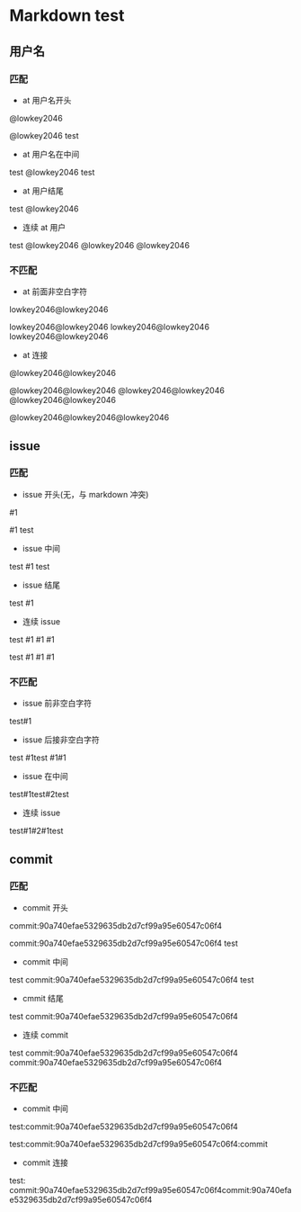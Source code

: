 # Markdown test

## 用户名

### 匹配

* at 用户名开头

@lowkey2046

@lowkey2046 test

* at 用户名在中间

test @lowkey2046 test

* at 用户结尾

test @lowkey2046

* 连续 at 用户

test @lowkey2046 @lowkey2046 @lowkey2046

### 不匹配

* at 前面非空白字符

lowkey2046@lowkey2046

lowkey2046@lowkey2046 lowkey2046@lowkey2046 lowkey2046@lowkey2046

* at 连接

@lowkey2046@lowkey2046

@lowkey2046@lowkey2046 @lowkey2046@lowkey2046 @lowkey2046@lowkey2046

@lowkey2046@lowkey2046@lowkey2046

## issue

### 匹配

* issue 开头(无，与 markdown 冲突)

#1

#1 test

* issue 中间

test #1 test

* issue 结尾

test #1

* 连续 issue

test #1 #1 #1

test #1 #1 #1

### 不匹配

* issue 前非空白字符

test#1

* issue 后接非空白字符

test #1test #1#1

* issue 在中间

test#1test#2test

* 连续 issue

test#1#2#1test

## commit

### 匹配

* commit 开头

commit:90a740efae5329635db2d7cf99a95e60547c06f4

commit:90a740efae5329635db2d7cf99a95e60547c06f4 test

* commit 中间

test commit:90a740efae5329635db2d7cf99a95e60547c06f4 test

* cmmit 结尾

test commit:90a740efae5329635db2d7cf99a95e60547c06f4

* 连续 commit

test commit:90a740efae5329635db2d7cf99a95e60547c06f4 commit:90a740efae5329635db2d7cf99a95e60547c06f4

### 不匹配

* commit 中间

test:commit:90a740efae5329635db2d7cf99a95e60547c06f4

test:commit:90a740efae5329635db2d7cf99a95e60547c06f4:commit

* commit 连接

test: commit:90a740efae5329635db2d7cf99a95e60547c06f4commit:90a740efae5329635db2d7cf99a95e60547c06f4
